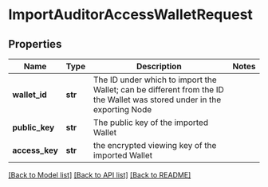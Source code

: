 # ImportAuditorAccessWalletRequest

## Properties
Name | Type | Description | Notes
------------ | ------------- | ------------- | -------------
**wallet_id** | **str** | The ID under which to import the Wallet; can be different from the ID the Wallet was stored under in the exporting Node | 
**public_key** | **str** | The public key of the imported Wallet | 
**access_key** | **str** | the encrypted viewing key of the imported Wallet | 

[[Back to Model list]](../README.md#documentation-for-models) [[Back to API list]](../README.md#documentation-for-api-endpoints) [[Back to README]](../README.md)


